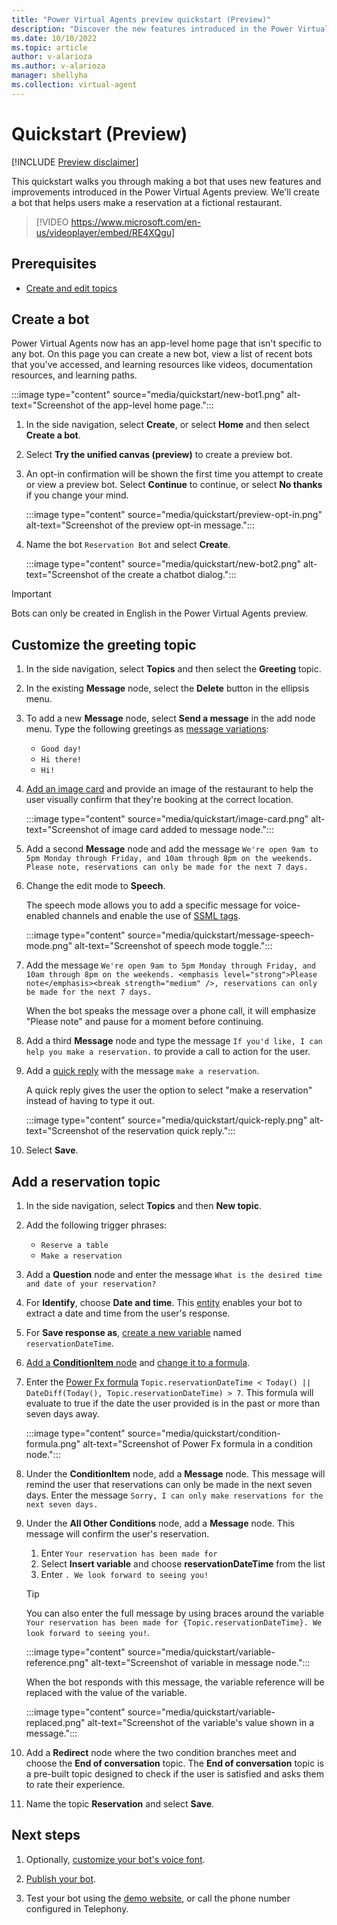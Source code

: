 ```yaml
---
title: "Power Virtual Agents preview quickstart (Preview)"
description: "Discover the new features introduced in the Power Virtual Agents preview."
ms.date: 10/10/2022
ms.topic: article
author: v-alarioza
ms.author: v-alarioza
manager: shellyha
ms.collection: virtual-agent
---
```


# Quickstart (Preview)

[!INCLUDE [Preview disclaimer](../includes/public-preview-disclaimer.md)]

This quickstart walks you through making a bot that uses new features and improvements introduced in the Power Virtual Agents preview. We'll create a bot that helps users make a reservation at a fictional restaurant.

>
> [!VIDEO https://www.microsoft.com/en-us/videoplayer/embed/RE4XQgu]
>

## Prerequisites

- [Create and edit topics](authoring-create-edit-topics.md)

## Create a bot

Power Virtual Agents now has an app-level home page that isn't specific to any bot. On this page you can create a new bot, view a list of recent bots that you've accessed, and learning resources like videos, documentation resources, and learning paths.

:::image type="content" source="media/quickstart/new-bot1.png" alt-text="Screenshot of the app-level home page.":::

1. In the side navigation, select **Create**, or select **Home** and then select **Create a bot**.

1. Select **Try the unified canvas (preview)** to create a preview bot.

1. An opt-in confirmation will be shown the first time you attempt to create or view a preview bot. Select **Continue** to continue, or select **No thanks** if you change your mind.

    :::image type="content" source="media/quickstart/preview-opt-in.png" alt-text="Screenshot of the preview opt-in message.":::

1. Name the bot `Reservation Bot` and select **Create**.

    :::image type="content" source="media/quickstart/new-bot2.png" alt-text="Screenshot of the create a chatbot dialog.":::

> [!IMPORTANT]
> Bots can only be created in English in the Power Virtual Agents preview.

## Customize the greeting topic

1. In the side navigation, select **Topics** and then select the **Greeting** topic.

1. In the existing **Message** node, select the **Delete** button in the ellipsis menu.

1. To add a new **Message** node, select **Send a message** in the add node menu. Type the following greetings as [message variations](authoring-create-edit-topics.md#message-variations):
    - `Good day!`
    - `Hi there!`
    - `Hi!`

1. [Add an image card](advanced-cards.md#image-card) and provide an image of the restaurant to help the user visually confirm that they're booking at the correct location.

    :::image type="content" source="media/quickstart/image-card.png" alt-text="Screenshot of image card added to message node.":::

1. Add a second **Message** node and add the message `We're open 9am to 5pm Monday through Friday, and 10am through 8pm on the weekends. Please note, reservations can only be made for the next 7 days.`

1. Change the edit mode to **Speech**.

   The speech mode allows you to add a specific message for voice-enabled channels and enable the use of [SSML tags](advanced-custom-speech-ssml.md).

    :::image type="content" source="media/quickstart/message-speech-mode.png" alt-text="Screenshot of speech mode toggle.":::

1. Add the message `We're open 9am to 5pm Monday through Friday, and 10am through 8pm on the weekends. <emphasis level="strong">Please note</emphasis><break strength="medium" />, reservations can only be made for the next 7 days.`

   When the bot speaks the message over a phone call, it will emphasize "Please note" and pause for a moment before continuing.

1. Add a third **Message** node and type the message `If you'd like, I can help you make a reservation.` to provide a call to action for the user.

1. Add a [quick reply](authoring-create-edit-topics.md#quick-replies) with the message `make a reservation`.

   A quick reply gives the user the option to select "make a reservation" instead of having to type it out.

   :::image type="content" source="media/quickstart/quick-reply.png" alt-text="Screenshot of the reservation quick reply.":::

1. Select **Save**.

## Add a reservation topic

1. In the side navigation, select **Topics** and then **New topic**.

1. Add the following trigger phrases:
    - `Reserve a table`
    - `Make a reservation`

1. Add a **Question** node and enter the message `What is the desired time and date of your reservation?`

1. For **Identify**, choose **Date and time**. This [entity](advanced-entities-slot-filling.md) enables your bot to extract a date and time from the user's response.

1. For **Save response as**, [create a new variable](authoring-variables.md) named `reservationDateTime`.

1. [Add a **ConditionItem** node](authoring-create-edit-topics.md#add-a-condition) and [change it to a formula](advanced-power-fx.md#use-power-fx-as-a-condition).

1. Enter the [Power Fx formula](advanced-power-fx.md) `Topic.reservationDateTime < Today() || DateDiff(Today(), Topic.reservationDateTime) > 7`. This formula will evaluate to true if the date the user provided is in the past or more than seven days away.

    :::image type="content" source="media/quickstart/condition-formula.png" alt-text="Screenshot of Power Fx formula in a condition node.":::

1. Under the **ConditionItem** node, add a **Message** node. This message will remind the user that reservations can only be made in the next seven days. Enter the message `Sorry, I can only make reservations for the next seven days.`

1. Under the **All Other Conditions** node, add a **Message** node. This message will confirm the user's reservation.
    1. Enter `Your reservation has been made for`
    1. Select **Insert variable** and choose **reservationDateTime** from the list
    1. Enter `. We look forward to seeing you!`

    > [!TIP]
    > You can also enter the full message by using braces around the variable `Your reservation has been made for {Topic.reservationDateTime}. We look forward to seeing you!`.

    :::image type="content" source="media/quickstart/variable-reference.png" alt-text="Screenshot of variable in message node.":::

    When the bot responds with this message, the variable reference will be replaced with the value of the variable.

    :::image type="content" source="media/quickstart/variable-replaced.png" alt-text="Screenshot of the variable's value shown in a message.":::

1. Add a **Redirect** node where the two condition branches meet and choose the **End of conversation** topic.
The **End of conversation** topic is a pre-built topic designed to check if the user is satisfied and asks them to rate their experience.

1. Name the topic **Reservation** and select **Save**.

## Next steps

1. Optionally, [customize your bot's voice font](advanced-speech-settings.md).

1. [Publish your bot](publication-fundamentals-publish-channels.md).

1. Test your bot using the [demo website](publication-connect-bot-to-web-channels.md), or call the phone number configured in Telephony.
